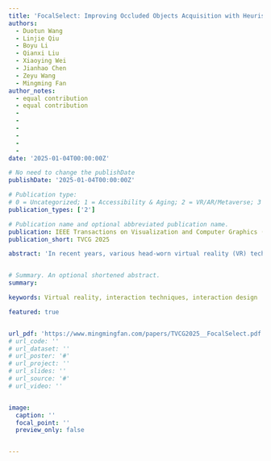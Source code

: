 ```yaml
---
title: 'FocalSelect: Improving Occluded Objects Acquisition with Heuristic Selection and Disambiguation in Virtual Reality'
authors:
  - Duotun Wang
  - Linjie Qiu
  - Boyu Li
  - Qianxi Liu
  - Xiaoying Wei
  - Jianhao Chen
  - Zeyu Wang
  - Mingming Fan
author_notes:
  - equal contribution
  - equal contribution
  - 
  -
  -
  -
  -
  - 
date: '2025-01-04T00:00:00Z'

# No need to change the publishDate 
publishDate: '2025-01-04T00:00:00Z'

# Publication type: 
# 0 = Uncategorized; 1 = Accessibility & Aging; 2 = VR/AR/Metaverse; 3 = Human-AI Collaboration; 4 = UX Methodology; 5 = Social Computing; 6 = Sensing;  7 = Thesis; 8 = Patent
publication_types: ['2']

# Publication name and optional abbreviated publication name.
publication: IEEE Transactions on Visualization and Computer Graphics (TVCG) (to be presented at IEEE VR)
publication_short: TVCG 2025

abstract: 'In recent years, various head-worn virtual reality (VR) techniques have emerged to enhance object selection for occluded or distant targets. However, many approaches focus solely on ray-casting inputs, restricting their use with other input methods, such as bare hands. Additionally, some techniques speed up selection by changing the user’s perspective or modifying the scene context, which may complicate interactions when users plan to resume or manipulate the scene afterward. To address these challenges, we present FocalSelect, a heuristic selection technique that builds 3D disambiguation through head-hand coordination and scoring-based functions. Our interaction design adheres to the principle that the intended selection range is a small sector of the headset’s viewing frustum, allowing optimal targets to be identified within this scope. We also introduce a density-aware adjustable occlusion plane for effective depth culling of rendered objects. Two experiments are conducted to assess the adaptability of FocalSelect across different input modalities and its performance against five selection techniques. The results indicate that FocalSelect enhances selection experiences in occluded and remote scenarios while preserving the spatial context among objects. This preservation helps maintain users’ understanding of the original scene and facilitates further manipulation. We also explore potential applications and enhancements to demonstrate more practical implementations of FocalSelect.'


# Summary. An optional shortened abstract.
summary: 

keywords: Virtual reality, interaction techniques, interaction design

featured: true


url_pdf: 'https://www.mingmingfan.com/papers/TVCG2025__FocalSelect.pdf'
# url_code: ''
# url_dataset: ''
# url_poster: '#'
# url_project: ''
# url_slides: ''
# url_source: '#'
# url_video: ''


image:
  caption: ''
  focal_point: ''
  preview_only: false


---
```


<!-- put your youtube/Vimeo video ID here if possible -->
<!-- {{< youtube gbBIQuyfJyc >}} -->



